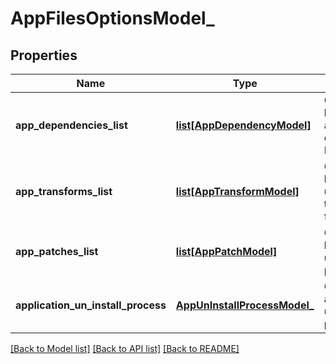 # AppFilesOptionsModel_

## Properties
Name | Type | Description | Notes
------------ | ------------- | ------------- | -------------
**app_dependencies_list** | [**list[AppDependencyModel]**](AppDependencyModel.md) | Gets or sets list of application dependency Ids. | [optional] 
**app_transforms_list** | [**list[AppTransformModel]**](AppTransformModel.md) | Gets or sets list of uploaded transform files. | [optional] 
**app_patches_list** | [**list[AppPatchModel]**](AppPatchModel.md) | Gets or sets list of uploaded patch files. | [optional] 
**application_un_install_process** | [**AppUnInstallProcessModel_**](AppUnInstallProcessModel_.md) | Gets or sets application uninstallation process. | [optional] 

[[Back to Model list]](../README.md#documentation-for-models) [[Back to API list]](../README.md#documentation-for-api-endpoints) [[Back to README]](../README.md)


